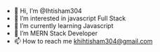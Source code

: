 - 👋 Hi, I’m @Ihtisham304
- 👀 I’m interested in javascript Full Stack
- 🌱 I’m currently learning Javascript
- 💞️ I’m MERN Stack Developer
- 📫 How to reach me khihtisham304@gmail.com

<!---
Ihtisham304/Ihtisham304 is a ✨ special ✨ repository because its `README.md` (this file) appears on your GitHub profile.
You can click the Preview link to take a look at your changes.
--->

